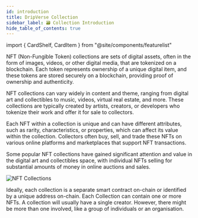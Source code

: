 ```yaml
---
id: introduction
title: DripVerse Collection
sidebar_label: 🗃️ Collection Introduction
hide_table_of_contents: true
---
```


import { CardShelf, CardItem } from "@site/components/featurelist"

NFT (Non-Fungible Token) collections are sets of digital assets, often in the form of images, videos, or other digital media, that are tokenized on a blockchain. Each token represents ownership of a unique digital item, and these tokens are stored securely on a blockchain, providing proof of ownership and authenticity.

NFT collections can vary widely in content and theme, ranging from digital art and collectibles to music, videos, virtual real estate, and more. These collections are typically created by artists, creators, or developers who tokenize their work and offer it for sale to collectors.

Each NFT within a collection is unique and can have different attributes, such as rarity, characteristics, or properties, which can affect its value within the collection. Collectors often buy, sell, and trade these NFTs on various online platforms and marketplaces that support NFT transactions.

Some popular NFT collections have gained significant attention and value in the digital art and collectibles space, with individual NFTs selling for substantial amounts of money in online auctions and sales.

![NFT Collections](/img/guide/collections.png "NFT Collections")

Ideally, each collection is a separate smart contract on-chain or identified by a unique address on-chain. Each Collection can contain one or more NFTs. A collection will usually have a single creator. However, there might be more than one involved, like a group of individuals or an organisation.

<Contact />

